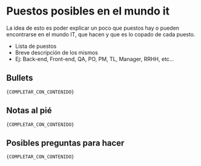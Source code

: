 # Puestos posibles en el mundo it
La idea de esto es poder explicar un poco que puestos hay o pueden encontrarse en el mundo IT, que hacen y que es lo copado de cada puesto.
- Lista de puestos
- Breve descripción de los mismos
- Ej: Back-end, Front-end, QA, PO, PM, TL, Manager, RRHH, etc…

## Bullets
`{COMPLETAR_CON_CONTENIDO}`

## Notas al pié
`{COMPLETAR_CON_CONTENIDO}`

## Posibles preguntas para hacer
`{COMPLETAR_CON_CONTENIDO}`
